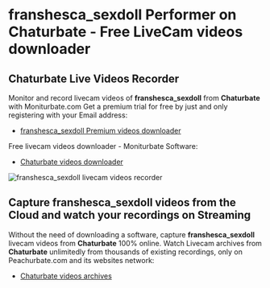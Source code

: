 # franshesca_sexdoll Performer on Chaturbate - Free LiveCam videos downloader

## Chaturbate Live Videos Recorder

Monitor and record livecam videos of **franshesca_sexdoll** from **Chaturbate** with Moniturbate.com
Get a premium trial for free by just and only registering with your Email address:
* [franshesca_sexdoll Premium videos downloader](https://moniturbate.com/request-demo-licence-key.html)

Free livecam videos downloader - Moniturbate Software:
* [Chaturbate videos downloader](https://moniturbate.com/moniturbate-download-software.html)

![franshesca_sexdoll livecam videos recorder](https://peachurnet.com/templates/moniturbate-software.png)


## Capture franshesca_sexdoll videos from the Cloud and watch your recordings on Streaming

Without the need of downloading a software, capture **franshesca_sexdoll** livecam videos from **Chaturbate** 100% online.
Watch Livecam archives from **Chaturbate** unlimitedly from thousands of existing recordings, only on Peachurbate.com and its websites network:
* [Chaturbate videos archives](https://peachurnet.com/)